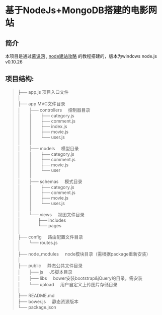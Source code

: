 基于NodeJs+MongoDB搭建的电影网站
=================
简介
---------------
本项目是通过[慕课网](http://www.google.com) , [node建站攻略](http://www.imooc.com/learn/637) 的教程搭建的，版本为windows node.js v0.10.26

项目结构:
---------------

> ├── app.js            项目入口文件<br />
│<br />
├── app               MVC文件目录<br />
│&nbsp;&nbsp;&nbsp;&nbsp;&nbsp;&nbsp;&nbsp;├── controllers&nbsp;&nbsp;&nbsp;&nbsp;&nbsp;控制器目录<br />
│&nbsp;&nbsp;&nbsp;&nbsp;&nbsp;&nbsp;&nbsp;│&nbsp;&nbsp;&nbsp;&nbsp;&nbsp;&nbsp;&nbsp;├── category.js <br />
│&nbsp;&nbsp;&nbsp;&nbsp;&nbsp;&nbsp;&nbsp;│&nbsp;&nbsp;&nbsp;&nbsp;&nbsp;&nbsp;&nbsp;├── comment.js <br />
│&nbsp;&nbsp;&nbsp;&nbsp;&nbsp;&nbsp;&nbsp;│&nbsp;&nbsp;&nbsp;&nbsp;&nbsp;&nbsp;&nbsp;├── index.js <br />
│&nbsp;&nbsp;&nbsp;&nbsp;&nbsp;&nbsp;&nbsp;│&nbsp;&nbsp;&nbsp;&nbsp;&nbsp;&nbsp;&nbsp;├── movie.js <br />
│&nbsp;&nbsp;&nbsp;&nbsp;&nbsp;&nbsp;&nbsp;│&nbsp;&nbsp;&nbsp;&nbsp;&nbsp;&nbsp;&nbsp;└── user.js <br />
│&nbsp;&nbsp;&nbsp;&nbsp;&nbsp;&nbsp;&nbsp;│<br />
│&nbsp;&nbsp;&nbsp;&nbsp;&nbsp;&nbsp;&nbsp;├── models&nbsp;&nbsp;&nbsp;&nbsp;&nbsp;模型目录 <br />
│&nbsp;&nbsp;&nbsp;&nbsp;&nbsp;&nbsp;&nbsp;│&nbsp;&nbsp;&nbsp;&nbsp;&nbsp;&nbsp;&nbsp;├── category.js  <br />
│&nbsp;&nbsp;&nbsp;&nbsp;&nbsp;&nbsp;&nbsp;│&nbsp;&nbsp;&nbsp;&nbsp;&nbsp;&nbsp;&nbsp;├── comment.js  <br />
│&nbsp;&nbsp;&nbsp;&nbsp;&nbsp;&nbsp;&nbsp;│&nbsp;&nbsp;&nbsp;&nbsp;&nbsp;&nbsp;&nbsp;├── movie.js  <br />
│&nbsp;&nbsp;&nbsp;&nbsp;&nbsp;&nbsp;&nbsp;│&nbsp;&nbsp;&nbsp;&nbsp;&nbsp;&nbsp;&nbsp;└── user <br />
│&nbsp;&nbsp;&nbsp;&nbsp;&nbsp;&nbsp;&nbsp;│<br />
│&nbsp;&nbsp;&nbsp;&nbsp;&nbsp;&nbsp;&nbsp;├── schemas&nbsp;&nbsp;&nbsp;&nbsp;&nbsp;模式目录 <br />
│&nbsp;&nbsp;&nbsp;&nbsp;&nbsp;&nbsp;&nbsp;│&nbsp;&nbsp;&nbsp;&nbsp;&nbsp;&nbsp;&nbsp;├── category.js  <br />
│&nbsp;&nbsp;&nbsp;&nbsp;&nbsp;&nbsp;&nbsp;│&nbsp;&nbsp;&nbsp;&nbsp;&nbsp;&nbsp;&nbsp;├── comment.js  <br />
│&nbsp;&nbsp;&nbsp;&nbsp;&nbsp;&nbsp;&nbsp;│&nbsp;&nbsp;&nbsp;&nbsp;&nbsp;&nbsp;&nbsp;├── movie.js  <br />
│&nbsp;&nbsp;&nbsp;&nbsp;&nbsp;&nbsp;&nbsp;│&nbsp;&nbsp;&nbsp;&nbsp;&nbsp;&nbsp;&nbsp;└── user.js <br />
│&nbsp;&nbsp;&nbsp;&nbsp;&nbsp;&nbsp;&nbsp;│<br />
│&nbsp;&nbsp;&nbsp;&nbsp;&nbsp;&nbsp;&nbsp;└── views&nbsp;&nbsp;&nbsp;&nbsp;&nbsp;视图文件目录 <br />
│&nbsp;&nbsp;&nbsp;&nbsp;&nbsp;&nbsp;&nbsp;&nbsp;&nbsp;&nbsp;&nbsp;&nbsp;&nbsp;&nbsp;├── includes <br />
│&nbsp;&nbsp;&nbsp;&nbsp;&nbsp;&nbsp;&nbsp;&nbsp;&nbsp;&nbsp;&nbsp;&nbsp;&nbsp;&nbsp;└── pages <br />
│<br />
├── config&nbsp;&nbsp;&nbsp;&nbsp;&nbsp;路由配置文件目录 <br />
│&nbsp;&nbsp;&nbsp;&nbsp;&nbsp;&nbsp;&nbsp;└── routes.js <br />
│<br />
├── node_modules&nbsp;&nbsp;&nbsp;&nbsp;&nbsp;node模块目录（需根据package重新安装） <br />
│<br />
├── public&nbsp;&nbsp;&nbsp;&nbsp;&nbsp;静态公共文件目录 <br />
│&nbsp;&nbsp;&nbsp;&nbsp;&nbsp;&nbsp;&nbsp;├── js&nbsp;&nbsp;&nbsp;&nbsp;&nbsp;JS脚本目录 <br />
│&nbsp;&nbsp;&nbsp;&nbsp;&nbsp;&nbsp;&nbsp;├── libs&nbsp;&nbsp;&nbsp;&nbsp;&nbsp;bower安装bootstrap&jQuery的目录，需安装 <br />
│&nbsp;&nbsp;&nbsp;&nbsp;&nbsp;&nbsp;&nbsp;└── upload&nbsp;&nbsp;&nbsp;&nbsp;&nbsp;用户自定义上传图片存储目录 <br />
│<br />
├── README.md <br />
├── bower.js&nbsp;&nbsp;&nbsp;&nbsp;&nbsp;静态资源版本 <br />
└── package.json <br />
